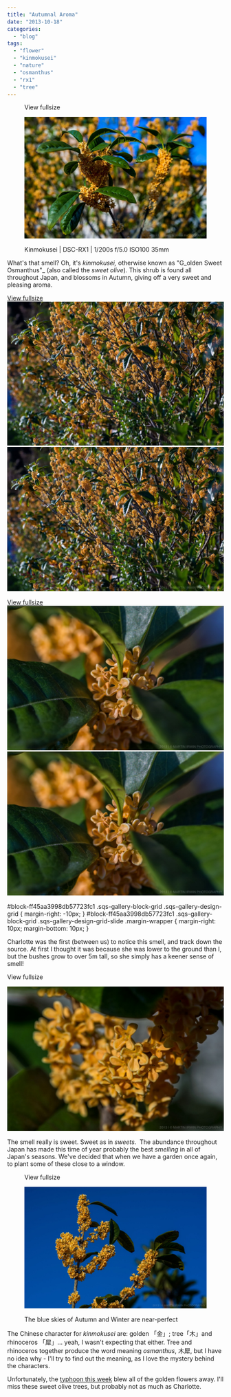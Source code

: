 ```yaml
---
title: "Autumnal Aroma"
date: "2013-10-18"
categories: 
  - "blog"
tags: 
  - "flower"
  - "kinmokusei"
  - "nature"
  - "osmanthus"
  - "rx1"
  - "tree"
---
```


<figure>

View fullsize

![Kinmokusei | DSC-RX1 | 1/200s f/5.0 ISO100 35mm](/assets/images/4c427-20131013-_dsc1477-e98791e69ca8e78a80.jpg)

<figcaption>



Kinmokusei | DSC-RX1 | 1/200s f/5.0 ISO100 35mm





</figcaption>



</figure>

What's that smell? Oh, it's _kinmokusei,_ otherwise known as "G_olden Sweet Osmanthus"_ (also called the _sweet olive_)_._ This shrub is found all throughout Japan, and blossoms in Autumn, giving off a very sweet and pleasing aroma.

[View fullsize ![20131013-DSC07805-金木犀.jpg](/assets/images/6aa07-20131013-dsc07805-e98791e69ca8e78a80.jpg)![20131013-DSC07805-金木犀.jpg](/assets/images/6aa07-20131013-dsc07805-e98791e69ca8e78a80.jpg)](https://exportforscript.wordpress.com/wp-content/uploads/2013/10/6aa07-20131013-dsc07805-e98791e69ca8e78a80.jpg) 

[View fullsize ![20131013-DSC07806-金木犀.jpg](/assets/images/3fa4d-20131013-dsc07806-e98791e69ca8e78a80.jpg)![20131013-DSC07806-金木犀.jpg](/assets/images/3fa4d-20131013-dsc07806-e98791e69ca8e78a80.jpg)](https://exportforscript.wordpress.com/wp-content/uploads/2013/10/3fa4d-20131013-dsc07806-e98791e69ca8e78a80.jpg) 

#block-ff45aa3998db57723fc1 .sqs-gallery-block-grid .sqs-gallery-design-grid { margin-right: -10px; } #block-ff45aa3998db57723fc1 .sqs-gallery-block-grid .sqs-gallery-design-grid-slide .margin-wrapper { margin-right: 10px; margin-bottom: 10px; }

Charlotte was the first (between us) to notice this smell, and track down the source. At first I thought it was because she was lower to the ground than I, but the bushes grow to over 5m tall, so she simply has a keener sense of smell! 

View fullsize

![20131013-DSC07811-金木犀.jpg](/assets/images/69da2-20131013-dsc07811-e98791e69ca8e78a80.jpg)

The smell really is sweet. Sweet as in _sweets_.  The abundance throughout Japan has made this time of year probably the best _smelling_ in all of Japan's seasons. We've decided that when we have a garden once again, to plant some of these close to a window.

<figure>

View fullsize

![The blue skies of Autumn and Winter are near-perfect](/assets/images/a9c68-20131013-dsc07812-e98791e69ca8e78a80.jpg)

<figcaption>



The blue skies of Autumn and Winter are near-perfect





</figcaption>



</figure>

The Chinese character for _kinmokusei_ are: golden 「金」; tree「木」and rhinoceros 「犀」... yeah, I wasn't expecting that either. Tree and rhinoceros together produce the word meaning _osmanthus_, 木犀, but I have no idea why - I'll try to find out the meaning, as I love the mystery behind the characters. 

Unfortunately, the [typhoon this week](http://www.martinirwinphotography.com/myblog/2013/10/16/not-on-schedule) blew all of the golden flowers away. I'll miss these sweet olive trees, but probably not as much as Charlotte.
